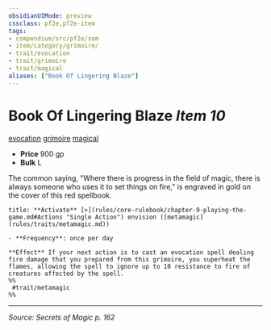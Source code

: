 ```yaml
---
obsidianUIMode: preview
cssclass: pf2e,pf2e-item
tags:
- compendium/src/pf2e/som
- item/category/grimoire/
- trait/evocation
- trait/grimoire
- trait/magical
aliases: ["Book Of Lingering Blaze"]
---
```

# Book Of Lingering Blaze *Item 10*  
[evocation](evocation.md "Evocation School Trait")  [grimoire](grimoire-som.md "Grimoire Item Trait")  [magical](magical.md "Magical Item Trait")  

- **Price** 900 gp
- **Bulk** L

The common saying, "Where there is progress in the field of magic, there is always someone who uses it to set things on fire," is engraved in gold on the cover of this red spellbook.

```ad-embed-ability
title: **Activate** [>](rules/core-rulebook/chapter-9-playing-the-game.md#Actions "Single Action") envision ([metamagic](rules/traits/metamagic.md))

- **Frequency**: once per day

**Effect** If your next action is to cast an evocation spell dealing fire damage that you prepared from this grimoire, you superheat the flames, allowing the spell to ignore up to 10 resistance to fire of creatures affected by the spell.  
%%
 #trait/metamagic 
%%
```


---
*Source: Secrets of Magic p. 162*